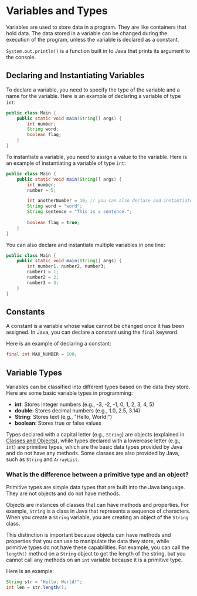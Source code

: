 # Variables and Types

Variables are used to store data in a program. 
They are like containers that hold data. 
The data stored in a variable can be changed during the execution of the program,
unless the variable is declared as a constant.

`System.out.println()` is a function built in to Java that prints its argument to the console.

## Declaring and Instantiating Variables

To declare a variable, you need to specify the type of the variable and a name for the variable.
Here is an example of declaring a variable of type `int`:

```java
public class Main {
    public static void main(String[] args) {
        int number;
        String word;
        boolean flag;
    }
}
```

To instantiate a variable, you need to assign a value to the variable.
Here is an example of instantiating a variable of type `int`:

```java
public class Main {
    public static void main(String[] args) {
        int number;
        number = 5;

        int anotherNumber = 10; // you can also declare and instantiate a variable in one line
        String word = "word";
        String sentence = "This is a sentence.";
        
        boolean flag = true;
    }
}
```

You can also declare and instantiate multiple variables in one line:

```java
public class Main {
    public static void main(String[] args) {
        int number1, number2, number3;
        number1 = 1;
        number2 = 2;
        number3 = 3;
    }
}
```

## Constants

A constant is a variable whose value cannot be changed once it has been assigned.
In Java, you can declare a constant using the `final` keyword.

Here is an example of declaring a constant:

```java
final int MAX_NUMBER = 100;
```

## Variable Types

Variables can be classified into different types based on the data they store.
Here are some basic variable types in programming:
- **int**: Stores integer numbers (e.g., -3, -2, -1, 0, 1, 2, 3, 4, 5)
- **double**: Stores decimal numbers (e.g., 1.0, 2.5, 3.14)
- **String**: Stores text (e.g., "Hello, World!")
- **boolean**: Stores true or false values

Types declared with a capital letter (e.g., `String`) are objects (explained in [Classes and Objects](../programming/classes-objects.md)),
while types declared with a lowercase letter (e.g., `int`) are primitive types,
which are the basic data types provided by Java and do not have any methods.
Some classes are also provided by Java,
such as `String` and `ArrayList`. 

### What is the difference between a primitive type and an object?

Primitive types are simple data types that are built into the Java language.
They are not objects and do not have methods.

Objects are instances of classes that can have methods and properties.
For example, `String` is a class in Java that represents a sequence of characters.
When you create a `String` variable, you are creating an object of the `String` class.

This distinction is important because objects can have methods and properties that you
can use to manipulate the data they store, while primitive types do not have these capabilities.
For example, you can call the `length()` method on a `String` object to get the length of the string,
but you cannot call any methods on an `int` variable because it is a primitive type.

Here is an example:

```java
String str = "Hello, World!";
int len = str.length();
```

